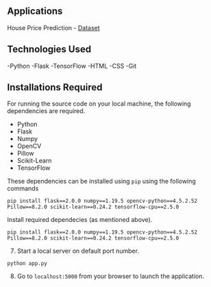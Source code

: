 

## Applications
House Price Prediction - [Dataset](https://www.kaggle.com/c/house-prices-advanced-regression-techniques)


## Technologies Used
-Python
-Flask
-TensorFlow
-HTML
-CSS
-Git

## Installations Required
For running the source code on your local machine, the following dependencies are required.
- Python
- Flask
- Numpy
- OpenCV
- Pillow
- Scikit-Learn
- TensorFlow

These dependencies can be installed using `pip` using the following commands
```
pip install flask==2.0.0 numpy==1.19.5 opencv-python==4.5.2.52 Pillow==8.2.0 scikit-learn==0.24.2 tensorflow-cpu==2.5.0
```

Install required dependecies (as mentioned above).
```
pip install flask==2.0.0 numpy==1.19.5 opencv-python==4.5.2.52 Pillow==8.2.0 scikit-learn==0.24.2 tensorflow-cpu==2.5.0
```
7. Start a local server on default port number.
```
python app.py
```
8. Go to `localhost:5000` from your browser to launch the application.
